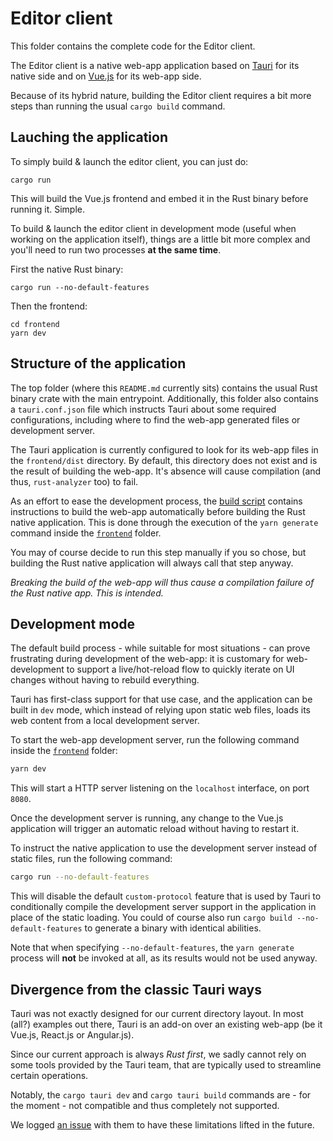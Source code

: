 Editor client
=============

This folder contains the complete code for the Editor client.

The Editor client is a native web-app application based on
[Tauri](https://tauri.studio/en/) for its native side and on
[Vue.js](https://vuejs.org/) for its web-app side.

Because of its hybrid nature, building the Editor client requires a bit more
steps than running the usual `cargo build` command.

Lauching the application
------------------------

To simply build & launch the editor client, you can just do:

```
cargo run
```

This will build the Vue.js frontend and embed it in the Rust binary before
running it. Simple.

To build & launch the editor client in development mode (useful when working on
the application itself), things are a little bit more complex and you'll need
to run two processes **at the same time**.

First the native Rust binary:

```
cargo run --no-default-features
```

Then the frontend:

```
cd frontend
yarn dev
```

Structure of the application
----------------------------

The top folder (where this `README.md` currently sits) contains the usual Rust
binary crate with the main entrypoint. Additionally, this folder also contains a
`tauri.conf.json` file which instructs Tauri about some required configurations,
including where to find the web-app generated files or development server.

The Tauri application is currently configured to look for its web-app files in
the `frontend/dist` directory. By default, this directory does not exist and is
the result of building the web-app. It's absence will cause compilation (and
thus, `rust-analyzer` too) to fail.

As an effort to ease the development process, the [build script](./src/build.rs)
contains instructions to build the web-app automatically before building the
Rust native application. This is done through the execution of the `yarn
generate` command inside the [`frontend`](./frontend) folder.

You may of course decide to run this step manually if you so chose, but building
the Rust native application will always call that step anyway.

*Breaking the build of the web-app will thus cause a compilation failure of the
*Rust native app. This is intended.**

Development mode
----------------

The default build process - while suitable for most situations - can prove
frustrating during development of the web-app: it is customary for
web-development to support a live/hot-reload flow to quickly iterate on UI
changes without having to rebuild everything.

Tauri has first-class support for that use case, and the application can be
built in `dev` mode, which instead of relying upon static web files, loads its
web content from a local development server.

To start the web-app development server, run the following command inside the
[`frontend`](./frontend) folder:

```bash
yarn dev
```

This will start a HTTP server listening on the `localhost` interface, on port
`8080`.

Once the development server is running, any change to the Vue.js application
will trigger an automatic reload without having to restart it.

To instruct the native application to use the development server instead of
static files, run the following command:

```bash
cargo run --no-default-features
```

This will disable the default `custom-protocol` feature that is used by Tauri to
conditionally compile the development server support in the application in place
of the static loading. You could of course also run `cargo build
--no-default-features` to generate a binary with identical abilities.

Note that when specifying `--no-default-features`, the `yarn generate` process
will **not** be invoked at all, as its results would not be used anyway.

Divergence from the classic Tauri ways
--------------------------------------

Tauri was not exactly designed for our current directory layout. In most (all?)
examples out there, Tauri is an add-on over an existing web-app (be it Vue.js,
React.js or Angular.js).

Since our current approach is always *Rust first*, we sadly cannot rely on some
tools provided by the Tauri team, that are typically used to streamline certain
operations.

Notably, the `cargo tauri dev` and `cargo tauri build` commands are - for the
moment - not compatible and thus completely not supported.

We logged [an issue](https://github.com/tauri-apps/tauri/issues/2643) with them
to have these limitations lifted in the future.